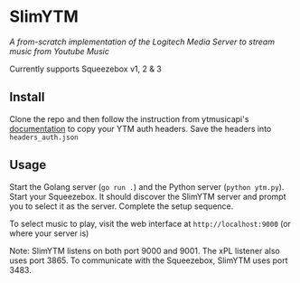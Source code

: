 # SlimYTM
*A from-scratch implementation of the Logitech Media Server to stream music from Youtube Music*

Currently supports Squeezebox v1, 2 & 3

## Install
Clone the repo and then follow the instruction from ytmusicapi's [documentation](https://ytmusicapi.readthedocs.io/en/latest/setup.html) to copy your YTM auth headers.
Save the headers into `headers_auth.json`

## Usage
Start the Golang server (`go run .`) and the Python server (`python ytm.py`). Start your Squeezebox.
It should discover the SlimYTM server and prompt you to select it as the server. Complete the setup sequence.

To select music to play, visit the web interface at `http://localhost:9000` (or where your server is)

Note: SlimYTM listens on both port 9000 and 9001. The xPL listener also uses port 3865.
To communicate with the Squeezebox, SlimYTM uses port 3483.

